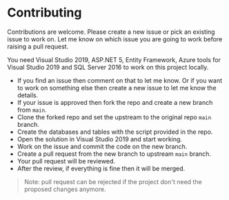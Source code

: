 # Contributing
Contributions are welcome. Please create a new issue or pick an existing issue to work on. Let me 
know on which issue you are going to work before raising a pull request.

You need Visual Studio 2019, ASP.NET 5, Entity Framework, Azure tools for Visual Studio 2019 and 
SQL Server 2016 to work on this project locally.

- If you find an issue then comment on that to let me know. Or if you want to work
on something else then create a new issue to let me know the details.
- If your issue is approved then fork the repo and create a new branch from `main`.
- Clone the forked repo and set the upstream to the original repo `main` branch.
- Create the databases and tables with the script provided in the repo.
- Open the solution in Visual Studio 2019 and start working.
- Work on the issue and commit the code on the new branch.
- Create a pull request from the new branch to upstream `main` branch.
- Your pull request will be reviewed.
- After the review, if everything is fine then it will be merged.

> Note: pull request can be rejected if the project don't need the proposed changes anymore.

